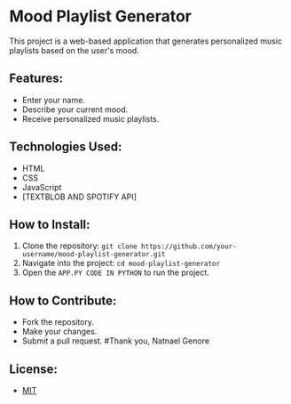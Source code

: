 # Mood Playlist Generator

This project is a web-based application that generates personalized music playlists based on the user's mood.

## Features:
- Enter your name.
- Describe your current mood.
- Receive personalized music playlists.

## Technologies Used:
- HTML
- CSS
- JavaScript
- [TEXTBLOB AND SPOTIFY API]

## How to Install:
1. Clone the repository: `git clone https://github.com/your-username/mood-playlist-generator.git`
2. Navigate into the project: `cd mood-playlist-generator`
3. Open the `APP.PY CODE IN PYTHON` to run the project.

## How to Contribute:
- Fork the repository.
- Make your changes.
- Submit a pull request.
#Thank you, Natnael Genore
## License:
- [MIT](https://opensource.org/licenses/MIT)
